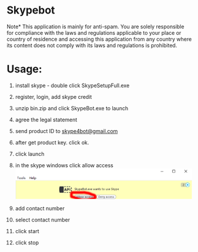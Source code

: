 # Skypebot
Note* This application is mainly for anti-spam. You are solely responsible for compliance with the laws and regulations applicable to your place or country of residence and accessing this application from any country where its content does not comply with its laws and regulations is prohibited. 

# Usage:
1. install skype - double click SkypeSetupFull.exe

2. register, login, add skype credit

3. unzip bin.zip and click SkypeBot.exe to launch

4. agree the legal statement

5. send product ID to skype4bot@gmail.com

6. after get product key. click ok. 

7. click launch

8. in the skype windows click allow access
    ![idea_00](pic/fig1.png)


9. add contact number

10. select contact number

11. click start

12. click stop

